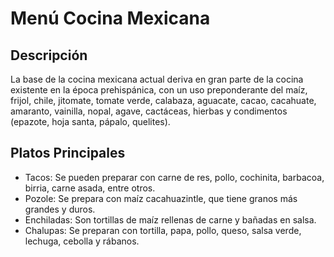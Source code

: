 # Menú Cocina Mexicana

## Descripción
La base de la cocina mexicana actual deriva en gran parte de la cocina existente en la época prehispánica, con un uso preponderante del maíz, frijol, chile, jitomate, tomate verde, calabaza, aguacate, cacao, cacahuate, amaranto, vainilla, nopal, agave, cactáceas, hierbas y condimentos (epazote, hoja santa, pápalo, quelites).

## Platos Principales
- Tacos: Se pueden preparar con carne de res, pollo, cochinita, barbacoa, birria, carne asada, entre otros. 
- Pozole: Se prepara con maíz cacahuazintle, que tiene granos más grandes y duros. 
- Enchiladas: Son tortillas de maíz rellenas de carne y bañadas en salsa.
- Chalupas: Se preparan con tortilla, papa, pollo, queso, salsa verde, lechuga, cebolla y rábanos.
